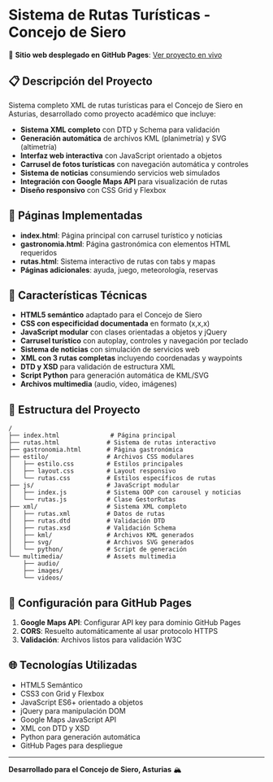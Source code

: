 ﻿# Sistema de Rutas Turísticas - Concejo de Siero

🌟 **Sitio web desplegado en GitHub Pages**: [Ver proyecto en vivo](https://alejandrorr572.github.io/sew-extraordinaria-2025/)

## 📋 Descripción del Proyecto

Sistema completo XML de rutas turísticas para el Concejo de Siero en Asturias, desarrollado como proyecto académico que incluye:

- **Sistema XML completo** con DTD y Schema para validación
- **Generación automática** de archivos KML (planimetría) y SVG (altimetría)
- **Interfaz web interactiva** con JavaScript orientado a objetos
- **Carrusel de fotos turísticas** con navegación automática y controles
- **Sistema de noticias** consumiendo servicios web simulados
- **Integración con Google Maps API** para visualización de rutas
- **Diseño responsivo** con CSS Grid y Flexbox

## 🎯 Páginas Implementadas

- **index.html**: Página principal con carrusel turístico y noticias
- **gastronomia.html**: Página gastronómica con elementos HTML requeridos
- **rutas.html**: Sistema interactivo de rutas con tabs y mapas
- **Páginas adicionales**: ayuda, juego, meteorología, reservas

## 🔧 Características Técnicas

- **HTML5 semántico** adaptado para el Concejo de Siero
- **CSS con especificidad documentada** en formato (x,x,x)
- **JavaScript modular** con clases orientadas a objetos y jQuery
- **Carrusel turístico** con autoplay, controles y navegación por teclado
- **Sistema de noticias** con simulación de servicios web
- **XML con 3 rutas completas** incluyendo coordenadas y waypoints
- **DTD y XSD** para validación de estructura XML
- **Script Python** para generación automática de KML/SVG
- **Archivos multimedia** (audio, vídeo, imágenes)

## 📁 Estructura del Proyecto

```
/
├── index.html              # Página principal
├── rutas.html             # Sistema de rutas interactivo
├── gastronomia.html       # Página gastronómica
├── estilo/                # Archivos CSS modulares
│   ├── estilo.css         # Estilos principales
│   ├── layout.css         # Layout responsivo
│   └── rutas.css          # Estilos específicos de rutas
├── js/                    # JavaScript modular
│   ├── index.js           # Sistema OOP con carousel y noticias
│   └── rutas.js           # Clase GestorRutas
├── xml/                   # Sistema XML completo
│   ├── rutas.xml          # Datos de rutas
│   ├── rutas.dtd          # Validación DTD
│   ├── rutas.xsd          # Validación Schema
│   ├── kml/               # Archivos KML generados
│   ├── svg/               # Archivos SVG generados
│   └── python/            # Script de generación
└── multimedia/            # Assets multimedia
    ├── audio/
    ├── images/
    └── videos/
```

## 🚀 Configuración para GitHub Pages

1. **Google Maps API**: Configurar API key para dominio GitHub Pages
2. **CORS**: Resuelto automáticamente al usar protocolo HTTPS
3. **Validación**: Archivos listos para validación W3C

## 🌐 Tecnologías Utilizadas

- HTML5 Semántico
- CSS3 con Grid y Flexbox
- JavaScript ES6+ orientado a objetos
- jQuery para manipulación DOM
- Google Maps JavaScript API
- XML con DTD y XSD
- Python para generación automática
- GitHub Pages para despliegue

---

**Desarrollado para el Concejo de Siero, Asturias** 🏔️
